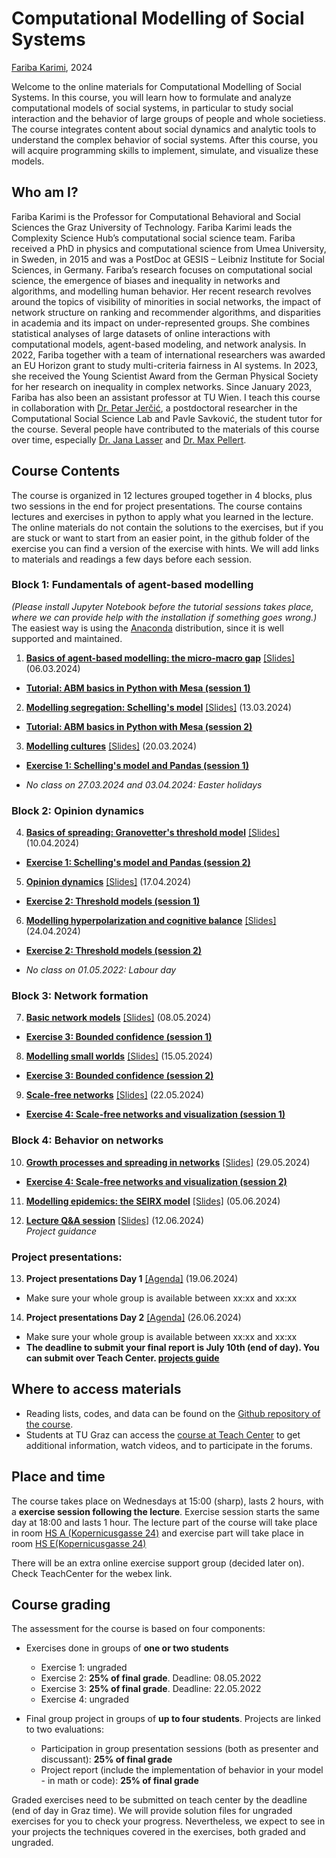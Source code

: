 # Computational Modelling of Social Systems
[Fariba Karimi](https://networkinequality.com/), 2024

Welcome to the online materials for Computational Modelling of Social Systems. In this course, you will learn how to formulate and analyze computational models of social systems, in particular to study social interaction and the behavior of large groups of people and whole societiess. The course integrates content about social dynamics and analytic tools to understand the complex behavior of social systems. After this course, you will acquire programming skills to implement, simulate, and visualize these models.

## Who am I?

Fariba Karimi is the Professor for Computational Behavioral and Social Sciences the Graz University of Technology. Fariba Karimi leads the Complexity Science Hub’s computational social science team. Fariba received a PhD in physics and computational science from Umea University, in Sweden, in 2015 and was a PostDoc at GESIS – Leibniz Institute for Social Sciences, in Germany. Fariba’s research focuses on computational social science, the emergence of biases and inequality in networks and algorithms, and modelling human behavior. Her recent research revolves around the topics of visibility of minorities in social networks, the impact of network structure on ranking and recommender algorithms, and disparities in academia and its impact on under-represented groups. She combines statistical analyses of large datasets of online interactions with computational models, agent-based modeling, and network analysis. In 2022, Fariba together with a team of international researchers was awarded an EU Horizon grant to study multi-criteria fairness in AI systems. In 2023, she received the Young Scientist Award from the German Physical Society for her research on inequality in complex networks. Since January 2023, Fariba has also been an assistant professor at TU Wien. I teach this course in collaboration with [Dr. Petar Jerčić](http://www.petarjercic.com/), a postdoctoral researcher in the Computational Social Science Lab and Pavle Savković, the student tutor for the course. Several people have contributed to the materials of this course over time, especially [Dr. Jana Lasser](https://janalasser.at/) and [Dr. Max Pellert](https://mpellert.at/).

## Course Contents
The course is organized in 12 lectures grouped together in 4 blocks, plus two sessions in the end for project presentations. The course contains lectures and exercises in python to apply what you learned in the lecture. The online materials do not contain the solutions to the exercises, but if you are stuck or want to start from an easier point, in the github folder of the exercise you can find a version of the exercise with hints. We will add links to materials and readings a few days before each session.

### Block 1: Fundamentals of agent-based modelling

*(Please install Jupyter Notebook before the tutorial sessions takes place, where we can provide help with the installation if something goes wrong.)* The easiest way is using the [Anaconda](https://jupyter-notebook-beginner-guide.readthedocs.io/en/latest/install.html) distribution, since it is well supported and maintained.

1. [**Basics of agent-based modelling: the micro-macro gap**]() [[Slides]]()  (06.03.2024)  
- [**Tutorial: ABM basics in Python with Mesa (session 1)**](https://github.com/pjercic/ComputationalModellingSocialSystems2024/blob/main/tutorial%20files/Exercise_Tutorial.md)

2. [**Modelling segregation: Schelling's model**]() [[Slides]]() (13.03.2024)  
- [**Tutorial: ABM basics in Python with Mesa (session 2)**](https://github.com/pjercic/ComputationalModellingSocialSystems2024/blob/main/tutorial%20files/Exercise_Tutorial.md)

3. [**Modelling cultures**]() [[Slides]]() (20.03.2024)  
- [**Exercise 1: Schelling's model and Pandas (session 1)**]()

- *No class on 27.03.2024 and 03.04.2024: Easter holidays*

### Block 2: Opinion dynamics

4. [**Basics of spreading: Granovetter's threshold model**]() [[Slides]]()  (10.04.2024)  
- [**Exercise 1: Schelling's model and Pandas (session 2)**]()

5. [**Opinion dynamics**]() [[Slides]]()  (17.04.2024)  
- [**Exercise 2: Threshold models (session 1)**]()

6. [**Modelling hyperpolarization and cognitive balance**]() [[Slides]]()  (24.04.2024)   
- [**Exercise 2: Threshold models (session 2)**]()

- *No class on 01.05.2022: Labour day*

### Block 3: Network formation

7. [**Basic network models**]() [[Slides]]()  (08.05.2024)  
- [**Exercise 3: Bounded confidence (session 1)**]()

8. [**Modelling small worlds**]() [[Slides]]()  (15.05.2024)  
- [**Exercise 3: Bounded confidence (session 2)**]()

9. [**Scale-free networks**]() [[Slides]]()  (22.05.2024)  
- [**Exercise 4: Scale-free networks and visualization (session 1)**]()

### Block 4: Behavior on networks

10. [**Growth processes and spreading in networks**]() [[Slides]]()  (29.05.2024)   
- [**Exercise 4: Scale-free networks and visualization (session 2)**]()

11. [**Modelling epidemics: the SEIRX model**]() [[Slides]]()  (05.06.2024) 

12. [**Lecture Q&A session**]()  [[Slides]]()  (12.06.2024)  
*Project guidance*  

### Project presentations:

13. **Project presentations Day 1** [[Agenda]]() (19.06.2024)
- Make sure your whole group is available between xx:xx and xx:xx

14. **Project presentations Day 2** [[Agenda]]() (26.06.2024)
- Make sure your whole group is available between xx:xx and xx:xx
- **The deadline to submit your final report is July 10th (end of day). You can submit over Teach Center. [projects guide]()**

## Where to access materials

- Reading lists, codes, and data can be found on the [Github repository of the course](https://github.com/pjercic/ComputationalModellingSocialSystems2024).
- Students at TU Graz can access the [course at Teach Center]() to get additional information, watch videos, and to participate in the forums.


## Place and time

The course takes place on Wednesdays at 15:00 (sharp), lasts 2 hours, with a **exercise session following the lecture**. Exercise session starts the same day at 18:00 and lasts 1 hour. The lecture part of the course will take place in room [HS A (Kopernicusgasse 24)](https://online.tugraz.at/tug_online/ris.ris?corg=37&pQuellGeogrBTypNr=5&pZielGeogrBTypNr=5&pZielGeogrBerNr=350001&pRaumNr=4010&pActionFlag=A&pShowEinzelraum=J) and exercise part will take place in room [HS E(Kopernicusgasse 24)](https://online.tugraz.at/tug_online/ris.ris?corg=37&pQuellGeogrBTypNr=5&pZielGeogrBTypNr=5&pZielGeogrBerNr=350001&pRaumNr=3998&pActionFlag=A&pShowEinzelraum=J)

There will be an extra online exercise support group (decided later on). Check TeachCenter for the webex link.



## Course grading

The assessment for the course is based on four components:

- Exercises done in groups of **one or two students**
  - Exercise 1: ungraded
  - Exercise 2: **25% of final grade**. Deadline: 08.05.2022
  - Exercise 3: **25% of final grade**. Deadline: 22.05.2022
  - Exercise 4: ungraded
  
- Final group project in groups of **up to four students**. Projects are linked to two evaluations:
  - Participation in group presentation sessions (both as presenter and discussant): **25% of final grade**
  - Project report (include the implementation of behavior in your model - in math or code): **25% of final grade**


Graded exercises need to be submitted on teach center by the deadline (end of day in Graz time). We will provide solution files for ungraded exercises for you to check your progress. Nevertheless, we expect to see in your projects the techniques covered in the exercises, both graded and ungraded.
